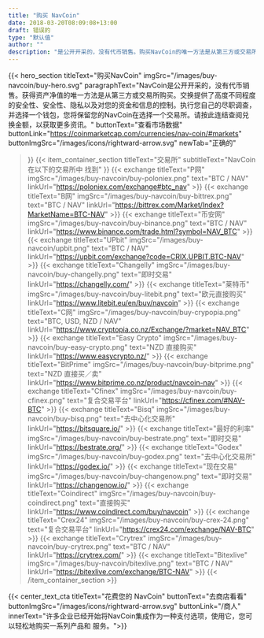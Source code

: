 ```yaml
---
title: "购买 NavCoin"
date: 2018-03-20T08:09:08+13:00
draft: 错误的
type: "默认值"
author: ""
description: "是公开开采的，没有代币销售。购买NavCoin的唯一方法是从第三方或交易所购买。"
---
```

{{< hero_section
titleText="购买NavCoin"
imgSrc="/images/buy-navcoin/buy-hero.svg"
paragraphText="NavCoin是公开开采的，没有代币销售。获得资产净值的唯一方法是从第三方或交易所购买。交换提供了高度不同程度的安全性、安全性、隐私以及对您的资金和信息的控制。执行您自己的尽职调查，并选择一个钱包，您将保留您的NavCoin在选择一个交易所。请按此连结查阅兑换金额，以获取更多资讯。"
buttonText="查看市场数据"
buttonLink="https://coinmarketcap.com/currencies/nav-coin/#markets"
buttonImgSrc="/images/icons/rightward-arrow.svg"
newTab="正确的"
>}}
{{< item_container_section
    titleText="交易所"
    subtitleText="NavCoin在以下的交易所中&nbsp;找到"
>}}
    {{< exchange
        titleText="P网"
        imgSrc="/images/buy-navcoin/buy-poloniex.png"
        text="BTC / NAV"
        linkUrl="https://poloniex.com/exchange#btc_nav"
    >}}
    {{< exchange
        titleText="B网"
        imgSrc="/images/buy-navcoin/buy-bittrex.png"
        text="BTC / NAV"
        linkUrl="https://bittrex.com/Market/Index?MarketName=BTC-NAV"
    >}}
    {{< exchange
        titleText="币安网"
        imgSrc="/images/buy-navcoin/buy-binance.png"
        text="BTC / NAV"
        linkUrl="https://www.binance.com/trade.html?symbol=NAV_BTC"
    >}}
    {{< exchange
         titleText="UPbit"
         imgSrc="/images/buy-navcoin/upbit.png"
         text="BTC / NAV"
         linkUrl="https://upbit.com/exchange?code=CRIX.UPBIT.BTC-NAV"
     >}}
     {{< exchange
          titleText="Changelly"
          imgSrc="/images/buy-navcoin/buy-changelly.png"
          text="即时交易"
          linkUrl="https://changelly.com/"
      >}}
      {{< exchange
           titleText="莱特币"
           imgSrc="/images/buy-navcoin/buy-litebit.png"
           text="欧元直接购买"
           linkUrl="https://www.litebit.eu/en/buy/navcoin"
       >}}
    {{< exchange
        titleText="C网"
        imgSrc="/images/buy-navcoin/buy-crypopia.png"
        text="BTC, USD, NZD / NAV"
        linkUrl="https://www.cryptopia.co.nz/Exchange/?market=NAV_BTC"
    >}}
    {{< exchange
         titleText="Easy Crypto"
         imgSrc="/images/buy-navcoin/buy-easy-crypto.png"
         text="NZD 直接购买"
         linkUrl="https://www.easycrypto.nz/"
     >}}
    {{< exchange
         titleText="BitPrime"
         imgSrc="/images/buy-navcoin/buy-bitprime.png"
         text="NZD 直接买／卖"
         linkUrl="https://www.bitprime.co.nz/product/navcoin-nav"
     >}}
    {{< exchange
        titleText="Cfinex"
        imgSrc="/images/buy-navcoin/buy-cfinex.png"
        text="复合交易平台"
        linkUrl="https://cfinex.com/#NAV-BTC"
    >}}
   {{< exchange
        titleText="Bisq"
        imgSrc="/images/buy-navcoin/buy-bisq.png"
        text="去中心化交易所"
        linkUrl="https://bitsquare.io/"
    >}}
   {{< exchange
        titleText="最好的利率"
        imgSrc="/images/buy-navcoin/buy-bestrate.png"
        text="即时交易"
        linkUrl="https://bestrate.org/"
    >}}
   {{< exchange
        titleText="Godex"
        imgSrc="/images/buy-navcoin/buy-godex.png"
        text="去中心化交易所"
        linkUrl="https://godex.io/"
    >}}
   {{< exchange
        titleText="现在交易"
        imgSrc="/images/buy-navcoin/buy-changenow.png"
        text="即时交易"
        linkUrl="https://changenow.io/"
    >}}
   {{< exchange
        titleText="Coindirect"
        imgSrc="/images/buy-navcoin/buy-coindirect.png"
        text="直接购买"
        linkUrl="https://www.coindirect.com/buy/navcoin"
    >}}
   {{< exchange
        titleText="Crex24"
        imgSrc="/images/buy-navcoin/buy-crex-24.png"
        text="复合交易平台"
        linkUrl="https://crex24.com/exchange/NAV-BTC"
    >}}
   {{< exchange
        titleText="Crytrex"
        imgSrc="/images/buy-navcoin/buy-crytrex.png"
        text="BTC / NAV"
        linkUrl="https://crytrex.com/"
    >}}
    {{< exchange
         titleText="Bitexlive"
         imgSrc="/images/buy-navcoin/bitexlive.png"
         text="BTC / NAV"
         linkUrl="https://bitexlive.com/exchange/BTC-NAV"
     >}}
{{< /item_container_section >}}

{{< center_text_cta
    titleText="花费您的 NavCoin"
    buttonText="去商店看看"
    buttonImgSrc="/images/icons/rightward-arrow.svg"
    buttonLink="/商人"
    innerText="许多企业已经开始将NavCoin集成作为一种支付选项，使用它，您可以轻松地购买一系列产品和&nbsp;服务。">}}
